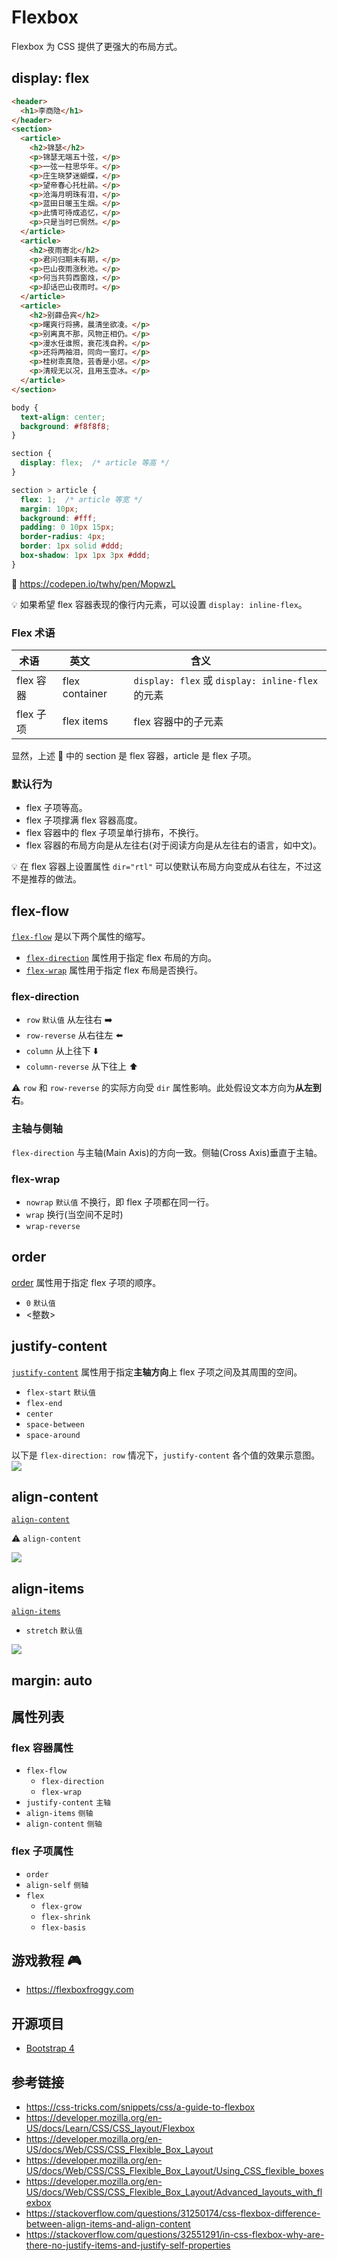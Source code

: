 # Flexbox

Flexbox 为 CSS 提供了更强大的布局方式。

## display: flex
```html
<header>
  <h1>李商隐</h1>
</header>
<section>
  <article>
    <h2>锦瑟</h2>
    <p>锦瑟无端五十弦，</p>
    <p>一弦一柱思华年。</p>
    <p>庄生晓梦迷蝴蝶，</p>
    <p>望帝春心托杜鹃。</p>
    <p>沧海月明珠有泪，</p>
    <p>蓝田日暖玉生烟。</p>
    <p>此情可待成追忆，</p>
    <p>只是当时已惘然。</p>
  </article>
  <article>
    <h2>夜雨寄北</h2>
    <p>君问归期未有期，</p>
    <p>巴山夜雨涨秋池。</p>
    <p>何当共剪西窗烛，</p>
    <p>却话巴山夜雨时。</p>
  </article>
  <article>
    <h2>别薛喦宾</h2>
    <p>曙爽行将拂，晨清坐欲凌。</p>
    <p>别离真不那，风物正相仍。</p>
    <p>漫水任谁照，衰花浅自矜。</p>
    <p>还将两袖泪，同向一窗灯。</p>
    <p>桂树乖真隐，芸香是小惩。</p>
    <p>清规无以况，且用玉壶冰。</p>
  </article>
</section>
```
```css
body {
  text-align: center;
  background: #f8f8f8;
}

section {
  display: flex;  /* article 等高 */
}

section > article {
  flex: 1;  /* article 等宽 */
  margin: 10px;
  background: #fff;
  padding: 0 10px 15px;
  border-radius: 4px;
  border: 1px solid #ddd;
  box-shadow: 1px 1px 3px #ddd;
}
```
🚀 https://codepen.io/twhy/pen/MopwzL

💡 如果希望 flex 容器表现的像行内元素，可以设置 `display: inline-flex`。

### Flex 术语
| 术语      | 英文            | 含义                                             |
|----------|-----------------|-------------------------------------------------|
| flex 容器 |  flex container | `display: flex` 或 `display: inline-flex` 的元素 |
| flex 子项 |  flex items     | flex 容器中的子元素                               |

显然，上述 🌰 中的 section 是 flex 容器，article 是 flex 子项。

### 默认行为
* flex 子项等高。
* flex 子项撑满 flex 容器高度。
* flex 容器中的 flex 子项呈单行排布，不换行。
* flex 容器的布局方向是从左往右(对于阅读方向是从左往右的语言，如中文)。

💡 在 flex 容器上设置属性 `dir="rtl"` 可以使默认布局方向变成从右往左，不过这不是推荐的做法。

## flex-flow
[`flex-flow`](https://developer.mozilla.org/en-US/docs/Web/CSS/flex-flow) 是以下两个属性的缩写。
* [`flex-direction`](https://developer.mozilla.org/en-US/docs/Web/CSS/flex-direction) 属性用于指定 flex 布局的方向。
* [`flex-wrap`](https://developer.mozilla.org/en-US/docs/Web/CSS/flex-wrap) 属性用于指定 flex 布局是否换行。

### flex-direction
* `row` `默认值` 从左往右 ➡️
* `row-reverse` 从右往左 ⬅️
* `column` 从上往下 ⬇️
* `column-reverse` 从下往上 ⬆️

⚠️ `row` 和 `row-reverse` 的实际方向受 `dir` 属性影响。此处假设文本方向为**从左到右**。

### 主轴与侧轴
`flex-direction` 与主轴(Main Axis)的方向一致。侧轴(Cross Axis)垂直于主轴。

### flex-wrap
* `nowrap` `默认值` 不换行，即 flex 子项都在同一行。
* `wrap` 换行(当空间不足时)
* `wrap-reverse` 

## order
[order](https://developer.mozilla.org/en-US/docs/Web/CSS/order) 属性用于指定 flex 子项的顺序。
* `0` `默认值`
* <整数>

## justify-content
[`justify-content`](https://developer.mozilla.org/en-US/docs/Web/CSS/justify-content) 属性用于指定**主轴方向**上 flex 子项之间及其周围的空间。
* `flex-start` `默认值`
* `flex-end`
* `center`
* `space-between`
* `space-around`

以下是 `flex-direction: row` 情况下，`justify-content` 各个值的效果示意图。  
![](https://css-tricks.com/wp-content/uploads/2013/04/justify-content.svg)

## align-content
[`align-content`](https://developer.mozilla.org/en-US/docs/Web/CSS/align-content)

⚠️ `align-content`

![](https://css-tricks.com/wp-content/uploads/2013/04/align-content.svg)

## align-items
[`align-items`](https://developer.mozilla.org/en-US/docs/Web/CSS/align-items)
* `stretch` `默认值`

![](https://css-tricks.com/wp-content/uploads/2014/05/align-items.svg)

## margin: auto

## 属性列表
### flex 容器属性
* `flex-flow`
  * `flex-direction`
  * `flex-wrap`
* `justify-content` `主轴`
* `align-items` `侧轴`
* `align-content` `侧轴`

### flex 子项属性
* `order`
* `align-self` `侧轴`
* `flex`
  * `flex-grow`
  * `flex-shrink`
  * `flex-basis`

## 游戏教程 🎮
* https://flexboxfroggy.com

## 开源项目
* [Bootstrap 4](http://getbootstrap.com)

## 参考链接
* https://css-tricks.com/snippets/css/a-guide-to-flexbox
* https://developer.mozilla.org/en-US/docs/Learn/CSS/CSS_layout/Flexbox
* https://developer.mozilla.org/en-US/docs/Web/CSS/CSS_Flexible_Box_Layout
* https://developer.mozilla.org/en-US/docs/Web/CSS/CSS_Flexible_Box_Layout/Using_CSS_flexible_boxes
* https://developer.mozilla.org/en-US/docs/Web/CSS/CSS_Flexible_Box_Layout/Advanced_layouts_with_flexbox
* https://stackoverflow.com/questions/31250174/css-flexbox-difference-between-align-items-and-align-content
* https://stackoverflow.com/questions/32551291/in-css-flexbox-why-are-there-no-justify-items-and-justify-self-properties
